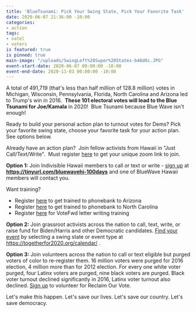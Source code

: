 ```yaml
---
title: 'BlueTsunami: Pick Your Swing State, Pick Your Favorite Task'
date: 2020-06-07 21:36:00 -10:00
categories:
- action
tags:
- natel
- voters
is featured: true
is pinned: true
main-image: "/uploads/SwingLeft%20Super%20States-b46d6c.JPG"
event-start-date: 2020-06-07 00:00:00 -10:00
event-end-date: 2020-11-03 00:00:00 -10:00
---
```


A total of 491,719 (that's less than half million of 128.8 million) votes in Michigan, Wisconsin, Pennsylvania, Florida, North Carolina and Arizona led to Trump's win in 2016.  **These 101 electoral votes will lead to the Blue Tsunami for Joe/Kamala** in 2020!  Blue Tsunami because Blue Wave isn't enough!

Ready to build your personal action plan to turnout votes for Dems? Pick your favorite swing state, choose your favorite task for your action plan.  See options below.

Already have an action plan?  Join fellow activists from Hawaii in "Just Call/Text/Write".  Must register [here](https://us02web.zoom.us/meeting/register/tZArduGvrjIvHtJMFgItBYBfZcrhY6Qi7Ca0) to get your unique zoom link to join.

**Option 1:** 
Join Indivisible Hawaii members to call or text or write - [sign up](https://tinyurl.com/bluewavehi-100days) at **https://tinyurl.com/bluewavehi-100days** and one of BlueWave Hawaii members will contact you.

Want training?  
* Register [here](https://us02web.zoom.us/meeting/register/tZMoc-2sqjIqH9ZVZQ6sOtC4lflu1Pl1Dh2G) to get trained to phonebank to Arizona
* Register [here](https://us02web.zoom.us/meeting/register/tZMlce-vrDwqG93LGlpMbG0ViIU8jeur1adv) to get trained to phonebank to North Carolina
* Register [here](https://us02web.zoom.us/meeting/register/tZMpduitqDIuHdJjlBStpMCErF3caun38F2U) for VoteFwd letter writing training

**Option 2:**
Join grassroot activists across the nation to call, text, write, or raise fund for Biden/Harris and other Democratic candidates.  [Find your event](https://togetherfor2020.org/calendar/) by selecting a swing state or event type at https://togetherfor2020.org/calendar/ .

**Option 3:**
Join volunteers across the nation to call or text eligible but purged voters of color to re-register them.  16 million voters were purged for 2016 election, 4 million more than for 2012 election.  For every one white voter purged, four Latinx voters are purged, nine black voters are purged. Black voter turnout declined significantly in 2016, Latinx voter turnout also declined. [Sign up](https://actionnetwork.org/forms/reclaim-our-vote-signup) to volunteer for Reclaim Our Vote.

Let's make this happen.  Let's save our lives.  Let's save our country.  Let's save democracy.  
